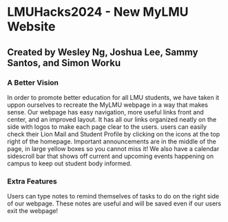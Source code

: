 # LMUHacks2024 - New MyLMU Website
## Created by Wesley Ng, Joshua Lee, Sammy Santos, and Simon Worku

### A Better Vision
  In order to promote better education for all LMU students, we have taken it uppon ourselves to recreate the MyLMU webpage in a way that makes sense. Our webpage has easy navigation, more useful links front and center, and an improved layout. It has all our links organized neatly on the side with logos to make each page clear to the users. users can easily check their Lion Mail and Student Profile by clicking on the icons at the top right of the homepage. Important announcements are in the middle of the page, in large yellow boxes so you cannot miss it! We also have a calendar sidescroll bar that shows off current and upcoming events happening on campus to keep out student body informed.

### Extra Features
  Users can type notes to remind themselves of tasks to do on the right side of our webpage. These notes are useful and will be saved even if our users exit the webpage! 
